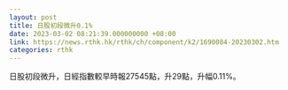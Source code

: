 ```yaml
---
layout: post
title: 日股初段微升0.1%
date: 2023-03-02 08:21:39.000000000 +08:00
link: https://news.rthk.hk/rthk/ch/component/k2/1690084-20230302.htm
categories: rthk
---
```


日股初段微升，日經指數較早時報27545點，升29點，升幅0.11%。
